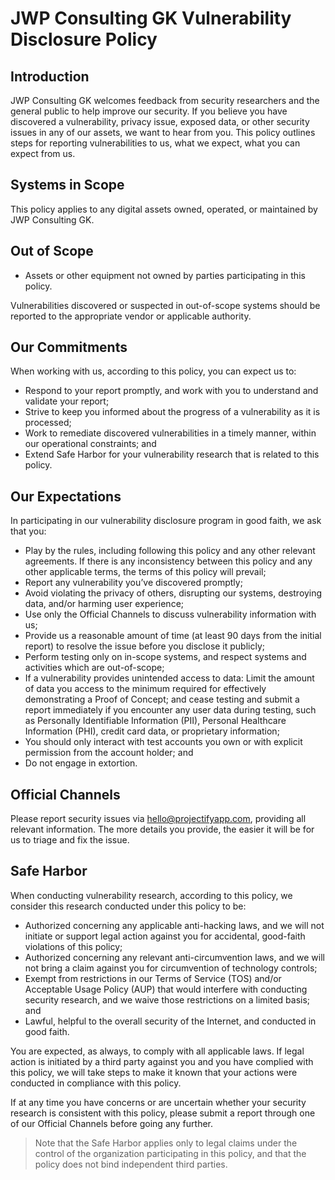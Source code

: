 <!--
SPDX-FileCopyrightText: 2024 JWP Consulting GK

SPDX-License-Identifier: AGPL-3.0-or-later
-->

# JWP Consulting GK Vulnerability Disclosure Policy

## Introduction

JWP Consulting GK welcomes feedback from security researchers and the general
public to help improve our security. If you believe you have discovered a
vulnerability, privacy issue, exposed data, or other security issues in any of
our assets, we want to hear from you. This policy outlines steps for reporting
vulnerabilities to us, what we expect, what you can expect from us.

## Systems in Scope

This policy applies to any digital assets owned, operated, or maintained by JWP
Consulting GK.

## Out of Scope

- Assets or other equipment not owned by parties participating in this policy.

Vulnerabilities discovered or suspected in out-of-scope systems should be
reported to the appropriate vendor or applicable authority.

## Our Commitments

When working with us, according to this policy, you can expect us to:

- Respond to your report promptly, and work with you to understand and validate
  your report;
- Strive to keep you informed about the progress of a vulnerability as it is
  processed;
- Work to remediate discovered vulnerabilities in a timely manner, within our
  operational constraints; and
- Extend Safe Harbor for your vulnerability research that is related to this
  policy.

## Our Expectations

In participating in our vulnerability disclosure program in good faith, we ask
that you:

- Play by the rules, including following this policy and any other relevant
  agreements. If there is any inconsistency between this policy and any other
  applicable terms, the terms of this policy will prevail;
- Report any vulnerability you’ve discovered promptly;
- Avoid violating the privacy of others, disrupting our systems, destroying
  data, and/or harming user experience;
- Use only the Official Channels to discuss vulnerability information with us;
- Provide us a reasonable amount of time (at least 90 days from the initial
  report) to resolve the issue before you disclose it publicly;
- Perform testing only on in-scope systems, and respect systems and activities
  which are out-of-scope;
- If a vulnerability provides unintended access to data: Limit the amount of
  data you access to the minimum required for effectively demonstrating a Proof
  of Concept; and cease testing and submit a report immediately if you
  encounter any user data during testing, such as Personally Identifiable
  Information (PII), Personal Healthcare Information (PHI), credit card data,
  or proprietary information;
- You should only interact with test accounts you own or with explicit
  permission from the account holder; and
- Do not engage in extortion.

## Official Channels

Please report security issues via
[hello@projectifyapp.com](mailto:hello@projectifyapp.com), providing all
relevant information. The more details you provide, the easier it will be for
us to triage and fix the issue.

## Safe Harbor

When conducting vulnerability research, according to this policy, we consider
this research conducted under this policy to be:

- Authorized concerning any applicable anti-hacking laws, and we will not
  initiate or support legal action against you for accidental, good-faith
  violations of this policy;
- Authorized concerning any relevant anti-circumvention laws, and we will not
  bring a claim against you for circumvention of technology controls;
- Exempt from restrictions in our Terms of Service (TOS) and/or Acceptable
  Usage Policy (AUP) that would interfere with conducting security research,
  and we waive those restrictions on a limited basis; and
- Lawful, helpful to the overall security of the Internet, and conducted in
  good faith.

You are expected, as always, to comply with all applicable laws. If legal
action is initiated by a third party against you and you have complied with
this policy, we will take steps to make it known that your actions were
conducted in compliance with this policy.

If at any time you have concerns or are uncertain whether your security
research is consistent with this policy, please submit a report through one of
our Official Channels before going any further.

> Note that the Safe Harbor applies only to legal claims under the control of
> the organization participating in this policy, and that the policy does not
> bind independent third parties.
